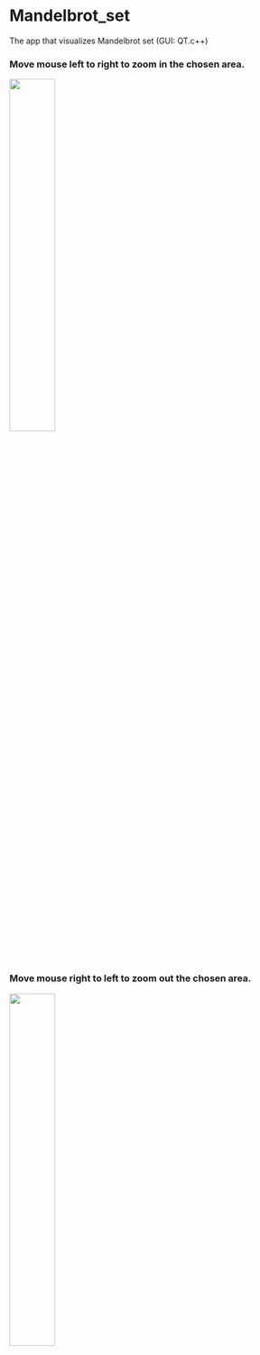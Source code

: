 # Mandelbrot_set
The app that visualizes Mandelbrot set (GUI: QT.c++)

### Move mouse left to right to zoom in the chosen area.
<img src="https://sun9-45.userapi.com/c857224/v857224287/18947b/YE2ciLGBIHw.jpg" width="40%" height="40%">

### Move mouse right to left to zoom out the chosen area.
<img src="https://sun9-29.userapi.com/c857224/v857224287/18948e/QxjMQwz9Qu0.jpg" width="40%" height="40%">
